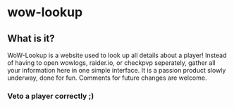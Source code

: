 # wow-lookup

## What is it?

WoW-Lookup is a website used to look up all details about a player! Instead of having to open wowlogs, raider.io, or checkpvp seperately, gather all your information here in one simple interface. It is a passion product slowly underway, done for fun. Comments for future changes are welcome. 

### Veto a player correctly ;)
